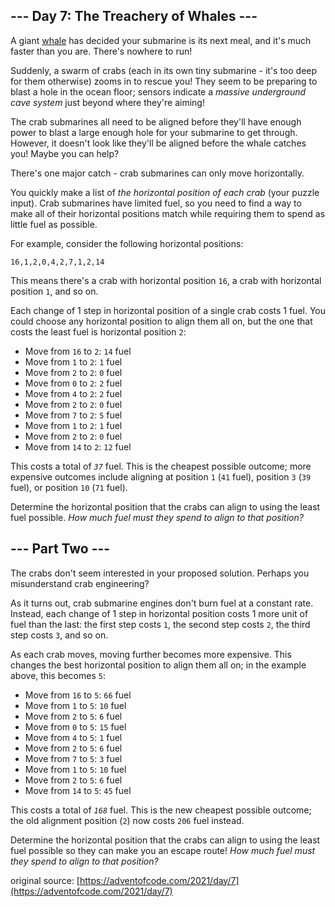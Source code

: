 ## --- Day 7: The Treachery of Whales ---
A giant [whale](https://en.wikipedia.org/wiki/Sperm_whale) has decided your submarine is its next meal, and it's much faster than you are. There's nowhere to run!

Suddenly, a swarm of crabs (each in its own tiny submarine - it's too deep for them otherwise) zooms in to rescue you! They seem to be preparing to blast a hole in the ocean floor; sensors indicate a <em>massive underground cave system</em> just beyond where they're aiming!

The crab submarines all need to be aligned before they'll have enough power to blast a large enough hole for your submarine to get through. However, it doesn't look like they'll be aligned before the whale catches you! Maybe you can help?

There's one major catch - crab submarines can only move horizontally.

You quickly make a list of <em>the horizontal position of each crab</em> (your puzzle input). Crab submarines have limited fuel, so you need to find a way to make all of their horizontal positions match while requiring them to spend as little fuel as possible.

For example, consider the following horizontal positions:

<pre>
<code>16,1,2,0,4,2,7,1,2,14</code>
</pre>

This means there's a crab with horizontal position <code>16</code>, a crab with horizontal position <code>1</code>, and so on.

Each change of 1 step in horizontal position of a single crab costs 1 fuel. You could choose any horizontal position to align them all on, but the one that costs the least fuel is horizontal position <code>2</code>:


 - Move from <code>16</code> to <code>2</code>: <code>14</code> fuel
 - Move from <code>1</code> to <code>2</code>: <code>1</code> fuel
 - Move from <code>2</code> to <code>2</code>: <code>0</code> fuel
 - Move from <code>0</code> to <code>2</code>: <code>2</code> fuel
 - Move from <code>4</code> to <code>2</code>: <code>2</code> fuel
 - Move from <code>2</code> to <code>2</code>: <code>0</code> fuel
 - Move from <code>7</code> to <code>2</code>: <code>5</code> fuel
 - Move from <code>1</code> to <code>2</code>: <code>1</code> fuel
 - Move from <code>2</code> to <code>2</code>: <code>0</code> fuel
 - Move from <code>14</code> to <code>2</code>: <code>12</code> fuel

This costs a total of <code><em>37</em></code> fuel. This is the cheapest possible outcome; more expensive outcomes include aligning at position <code>1</code> (<code>41</code> fuel), position <code>3</code> (<code>39</code> fuel), or position <code>10</code> (<code>71</code> fuel).

Determine the horizontal position that the crabs can align to using the least fuel possible. <em>How much fuel must they spend to align to that position?</em>


## --- Part Two ---
The crabs don't seem interested in your proposed solution. Perhaps you misunderstand crab engineering?

As it turns out, crab submarine engines don't burn fuel at a constant rate. Instead, each change of 1 step in horizontal position costs 1 more unit of fuel than the last: the first step costs <code>1</code>, the second step costs <code>2</code>, the third step costs <code>3</code>, and so on.

As each crab moves, moving further becomes more expensive. This changes the best horizontal position to align them all on; in the example above, this becomes <code>5</code>:


 - Move from <code>16</code> to <code>5</code>: <code>66</code> fuel
 - Move from <code>1</code> to <code>5</code>: <code>10</code> fuel
 - Move from <code>2</code> to <code>5</code>: <code>6</code> fuel
 - Move from <code>0</code> to <code>5</code>: <code>15</code> fuel
 - Move from <code>4</code> to <code>5</code>: <code>1</code> fuel
 - Move from <code>2</code> to <code>5</code>: <code>6</code> fuel
 - Move from <code>7</code> to <code>5</code>: <code>3</code> fuel
 - Move from <code>1</code> to <code>5</code>: <code>10</code> fuel
 - Move from <code>2</code> to <code>5</code>: <code>6</code> fuel
 - Move from <code>14</code> to <code>5</code>: <code>45</code> fuel

This costs a total of <code><em>168</em></code> fuel. This is the new cheapest possible outcome; the old alignment position (<code>2</code>) now costs <code>206</code> fuel instead.

Determine the horizontal position that the crabs can align to using the least fuel possible so they can make you an escape route! <em>How much fuel must they spend to align to that position?</em>

original source: [https://adventofcode.com/2021/day/7](https://adventofcode.com/2021/day/7)